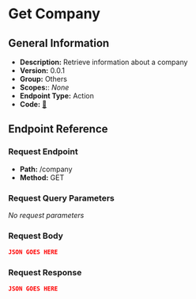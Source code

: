 # Get Company

## General Information

- **Description:** Retrieve information about a company
- **Version:** 0.0.1
- **Group:** Others
- **Scopes:**: _None_
- **Endpoint Type:** Action
- **Code:** [🔗](https://github.com/NangoHQ/integration-templates/tree/main/integrations/unanet/actions/get-company.ts)

## Endpoint Reference

### Request Endpoint

- **Path:** /company
- **Method:** GET

### Request Query Parameters

_No request parameters_

### Request Body

```json
JSON GOES HERE
```

### Request Response

```json
JSON GOES HERE
```
